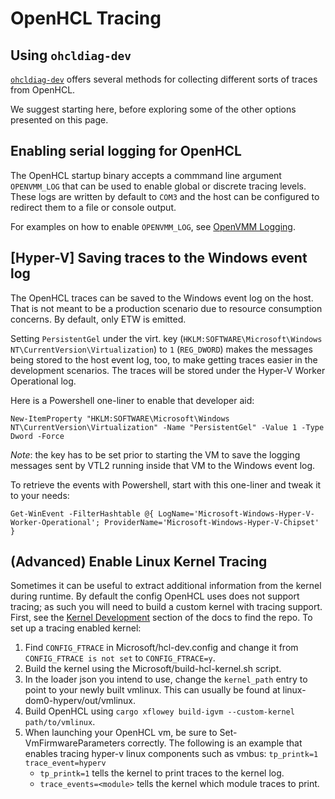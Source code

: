 # OpenHCL Tracing

## Using `ohcldiag-dev`

[`ohcldiag-dev`](./ohcldiag_dev.md) offers several methods for collecting
different sorts of traces from OpenHCL.

We suggest starting here, before exploring some of the other options presented
on this page.

## Enabling serial logging for OpenHCL

The OpenHCL startup binary accepts a commmand line argument `OPENVMM_LOG` that can be used to enable global or discrete tracing levels.
These logs are written by default to `COM3` and the host can be configured to redirect them to a file or console output.

For examples on how to enable `OPENVMM_LOG`, see [OpenVMM Logging](../../openvmm/logging.md).

## \[Hyper-V\] Saving traces to the Windows event log


The OpenHCL traces can be saved to the Windows event log on the host. That is
not meant to be a production scenario due to resource consumption concerns. By
default, only ETW is emitted.

Setting `PersistentGel` under the virt. key (`HKLM:SOFTWARE\Microsoft\Windows NT\CurrentVersion\Virtualization`)
to `1` (`REG_DWORD`) makes the messages being stored to the host event log, too, to make getting traces
easier in the development scenarios. The traces will be stored under the Hyper-V Worker Operational log.

Here is a Powershell one-liner to enable that developer aid:

```pwsh
New-ItemProperty "HKLM:SOFTWARE\Microsoft\Windows NT\CurrentVersion\Virtualization" -Name "PersistentGel" -Value 1 -Type Dword -Force
```

*Note*: the key has to be set prior to starting the VM to save the logging messages sent by VTL2 running
inside that VM to the Windows event log.

To retrieve the events with Powershell, start with this one-liner and tweak it to your needs:

```pwsh
Get-WinEvent -FilterHashtable @{ LogName='Microsoft-Windows-Hyper-V-Worker-Operational'; ProviderName='Microsoft-Windows-Hyper-V-Chipset' }
```

## (Advanced) Enable Linux Kernel Tracing

Sometimes it can be useful to extract additional information from the kernel
during runtime. By default the config OpenHCL uses does not support tracing;
as such you will need to build a custom kernel with tracing support. First, see
the [Kernel Development](../../../dev_guide/getting_started/build_ohcl_kernel.md)
section of the docs to find the repo. To set up a tracing enabled kernel:

1. Find `CONFIG_FTRACE` in Microsoft/hcl-dev.config and change it from
   `CONFIG_FTRACE is not set` to `CONFIG_FTRACE=y`.
2. Build the kernel using the Microsoft/build-hcl-kernel.sh script.
3. In the loader json you intend to use, change the `kernel_path` entry to point
   to your newly built vmlinux. This can usually be found at
   linux-dom0-hyperv/out/vmlinux.
4. Build OpenHCL using `cargo xflowey build-igvm --custom-kernel path/to/vmlinux`.
5. When launching your OpenHCL vm, be sure to Set-VmFirmwareParameters
   correctly. The following is an example that enables tracing hyper-v linux
   components such as vmbus: `tp_printk=1 trace_event=hyperv`
   * `tp_printk=1` tells the kernel to print traces to the kernel log.
   * `trace_events=<module>` tells the kernel which module traces to print.
